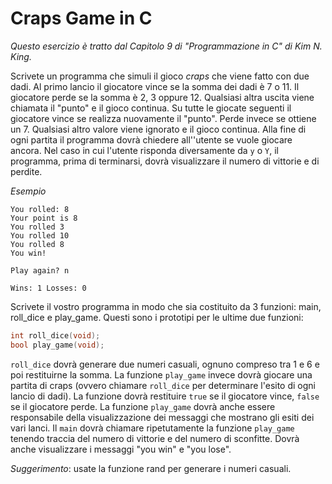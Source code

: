 # Craps Game in C
*Questo esercizio è tratto dal Capitolo 9 di "Programmazione in C" di Kim N. King.*

Scrivete un programma che simuli il gioco *craps* che viene fatto con due dadi. Al primo lancio il giocatore vince se la somma dei dadi è 7 o 11. Il giocatore
perde se la somma è 2, 3 oppure 12. Qualsiasi altra uscita viene chiamata il "punto" e il gioco continua. Su tutte le giocate seguenti il giocatore vince se realizza 
nuovamente il "punto". Perde invece se ottiene un 7. Qualsiasi altro valore viene ignorato e il gioco continua. Alla fine di ogni partita il programma dovrà chiedere
all''utente se vuole giocare ancora. Nel caso in cui l'utente risponda diversamente da `y` o `Y`, il programma, prima di terminarsi, dovrà visualizzare il numero di 
vittorie e di perdite.

*Esempio*
```
You rolled: 8
Your point is 8
You rolled 3
You rolled 10
You rolled 8
You win!

Play again? n

Wins: 1 Losses: 0
```

Scrivete il vostro programma in modo che sia costituito da 3 funzioni: main, roll_dice e play_game. Questi sono i prototipi per le ultime due funzioni:
```C
int roll_dice(void);
bool play_game(void);
```
`roll_dice` dovrà generare due numeri casuali, ognuno compreso tra 1 e 6 e poi restituirne la somma. La funzione `play_game` invece dovrà giocare una partita di craps
(ovvero chiamare `roll_dice` per determinare l'esito di ogni lancio di dadi). La funzione dovrà restituire `true` se il giocatore vince, `false` se il giocatore perde. 
La funzione `play_game` dovrà anche essere responsabile della visualizzazione dei messaggi che mostrano gli esiti dei vari lanci. Il `main` dovrà chiamare ripetutamente
la funzione `play_game` tenendo traccia del numero di vittorie e del numero di sconfitte. Dovrà anche visualizzare i messaggi "you win" e "you lose". 

*Suggerimento*: usate la funzione rand per generare i numeri casuali.
